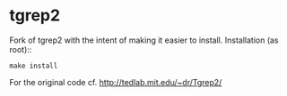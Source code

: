 tgrep2
======

Fork of tgrep2 with the intent of making it easier to install.
Installation (as root)::

	make install

For the original code cf. http://tedlab.mit.edu/~dr/Tgrep2/

